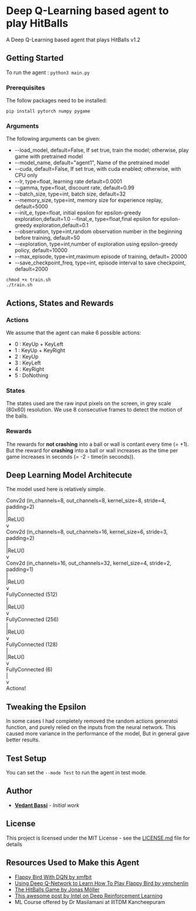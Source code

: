 # Deep Q-Learning based agent to play HitBalls

A Deep Q-Learning based agent that plays HitBalls v1.2

## Getting Started

To run the agent : `python3 main.py`

### Prerequisites

The follow packages need to be installed:

```
pip install pytorch numpy pygame
```

### Arguments

The following arguments can be given:
- --load_model, default=False, If set true, train the model; otherwise, play game with pretrained model
- --model_name, default="agent1", Name of the pretrained model
- --cuda, default=False, If set true, with cuda enabled; otherwise, with CPU only
- --lr, type=float, learning rate default=0.0001
- --gamma, type=float, discount rate, default=0.99
- --batch_size, type=int, batch size, default=32
- --memory_size, type=int, memory size for experience replay, default=5000
- --init_e, type=float, initial epsilon for epsilon-greedy exploration,default=1.0
--final_e, type=float,final epsilon for epsilon-greedy exploration,default=0.1
- --observation, type=int,random observation number in the beginning before training, default=50
- --exploration, type=int,number of exploration using epsilon-greedy policy, default=10000
- --max_episode, type=int,maximum episode of training, default= 20000
- --save_checkpoint_freq, type=int, episode interval to save checkpoint, default=2000

```
chmod +x train.sh
./train.sh
```

## Actions, States and Rewards

### Actions
We assume that the agent can make 6 possible actions:
* 0 : KeyUp + KeyLeft
* 1 : KeyUp + KeyRight
* 2 : KeyUp
* 3 : KeyLeft
* 4 : KeyRight
* 5 : DoNothing

### States
The states used are the raw input pixels on the screen, in grey scale (80x60) resolution.
We use 8 consecutive frames to detect the motion of the balls.


### Rewards

The rewards for **not crashing** into a ball or wall is contant every time (= +1). 
But the reward for **crashing** into a ball or wall increases as the time per game increases in seconds (= -2 - time(in seconds)).


## Deep Learning Model Architecute

The model used here is relatively simple.

Conv2d (in_channels=8, out_channels=8, kernel_size=8, stride=4, padding=2)   
  |   
  |ReLU()   
  v   
Conv2d (in_channels=8, out_channels=16, kernel_size=6, stride=3, padding=2)   
  |   
  |ReLU()   
  v   
Conv2d (in_channels=16, out_channels=32, kernel_size=4, stride=2, padding=1)   
  |   
  |ReLU()   
  v   
FullyConnected (512)   
  |   
  |ReLU()   
  v   
FullyConnected (256)   
  |   
  |ReLU()   
  v    
FullyConnected (128)   
  |   
  |ReLU()   
  v   
FullyConnected (6)   
  |   
  v   
Actions!   

## Tweaking the Epsilon

In some cases I had completely removed the random actions generatoi function, and purely relied on the inputs from the neural network.
This caused more variance in the performance of the model, But in general gave better results.


## Test Setup

You can set the `--mode Test` to run the agent in test mode.


## Author

* **[Vedant Bassi](https://github.com/sharababy)** - *Initial work*

<!-- See also the list of [contributors](https://github.com/your/project/contributors) who participated in this project.
 -->
## License

This project is licensed under the MIT License - see the [LICENSE.md](LICENSE.md) file for details

## Resources Used to Make this Agent

* [Flappy Bird With DQN by xmfbit](https://github.com/yenchenlin/DeepLearningFlappyBird)
* [Using Deep Q-Network to Learn How To Play Flappy Bird
 by yenchenlin](https://github.com/xmfbit/DQN-FlappyBird)
* [The HitBalls Game by Jonas Möller](https://www.pygame.org/project/3633/5723)
* [This awesome post by Intel on Deep Reinforcement Learning ](https://www.intel.ai/demystifying-deep-reinforcement-learning/)
* ML Course offered by Dr Masilamani at IIITDM Kancheepuram
